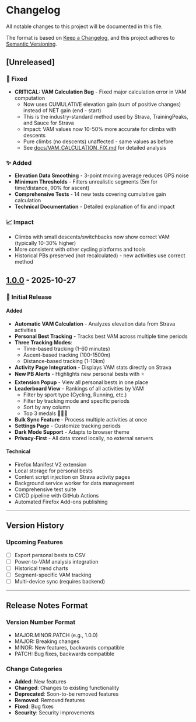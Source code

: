 # Changelog

All notable changes to this project will be documented in this file.

The format is based on [Keep a Changelog](https://keepachangelog.com/en/1.0.0/),
and this project adheres to [Semantic Versioning](https://semver.org/spec/v2.0.0.html).

## [Unreleased]

### 🔧 Fixed
- **CRITICAL: VAM Calculation Bug** - Fixed major calculation error in VAM computation
  - Now uses CUMULATIVE elevation gain (sum of positive changes) instead of NET gain (end - start)
  - This is the industry-standard method used by Strava, TrainingPeaks, and Sauce for Strava
  - Impact: VAM values now 10-50% more accurate for climbs with descents
  - Pure climbs (no descents) unaffected - same values as before
  - See [docs/VAM_CALCULATION_FIX.md](docs/VAM_CALCULATION_FIX.md) for detailed analysis

### ✨ Added
- **Elevation Data Smoothing** - 3-point moving average reduces GPS noise
- **Minimum Thresholds** - Filters unrealistic segments (5m for time/distance, 90% for ascent)
- **Comprehensive Tests** - 14 new tests covering cumulative gain calculation
- **Technical Documentation** - Detailed explanation of fix and impact

### 📈 Impact
- Climbs with small descents/switchbacks now show correct VAM (typically 10-30% higher)
- More consistent with other cycling platforms and tools
- Historical PBs preserved (not recalculated) - new activities use correct method

## [1.0.0] - 2025-10-27

### 🎉 Initial Release

#### Added
- **Automatic VAM Calculation** - Analyzes elevation data from Strava activities
- **Personal Best Tracking** - Tracks best VAM across multiple time periods
- **Three Tracking Modes**:
  - Time-based tracking (1-60 minutes)
  - Ascent-based tracking (100-1500m)
  - Distance-based tracking (1-10km)
- **Activity Page Integration** - Displays VAM stats directly on Strava
- **New PB Alerts** - Highlights new personal bests with ⭐
- **Extension Popup** - View all personal bests in one place
- **Leaderboard View** - Rankings of all activities by VAM
  - Filter by sport type (Cycling, Running, etc.)
  - Filter by tracking mode and specific periods
  - Sort by any column
  - Top 3 medals 🥇🥈🥉
- **Bulk Sync Feature** - Process multiple activities at once
- **Settings Page** - Customize tracking periods
- **Dark Mode Support** - Adapts to browser theme
- **Privacy-First** - All data stored locally, no external servers

#### Technical
- Firefox Manifest V2 extension
- Local storage for personal bests
- Content script injection on Strava activity pages
- Background service worker for data management
- Comprehensive test suite
- CI/CD pipeline with GitHub Actions
- Automated Firefox Add-ons publishing

---

## Version History

### Upcoming Features
- [ ] Export personal bests to CSV
- [ ] Power-to-VAM analysis integration
- [ ] Historical trend charts
- [ ] Segment-specific VAM tracking
- [ ] Multi-device sync (requires backend)

---

## Release Notes Format

### Version Number Format
- MAJOR.MINOR.PATCH (e.g., 1.0.0)
- MAJOR: Breaking changes
- MINOR: New features, backwards compatible
- PATCH: Bug fixes, backwards compatible

### Change Categories
- **Added**: New features
- **Changed**: Changes to existing functionality
- **Deprecated**: Soon-to-be removed features
- **Removed**: Removed features
- **Fixed**: Bug fixes
- **Security**: Security improvements

[1.0.0]: https://github.com/Kuro95/strava-vam-extension/releases/tag/v1.0.0
